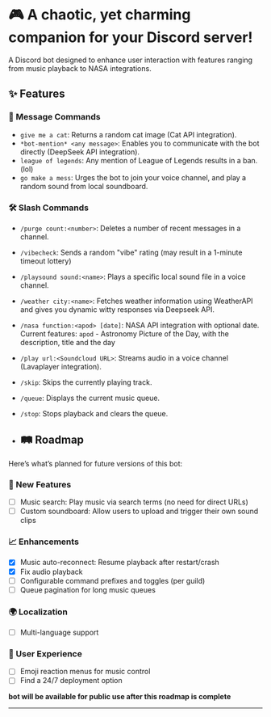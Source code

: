 # 🎮 A chaotic, yet charming companion for your Discord server!

A Discord bot designed to enhance user interaction with features ranging from music playback to NASA integrations.

## ✨ Features

### 💬 Message Commands
- `give me a cat`: Returns a random cat image (Cat API integration).
- `*bot-mention* <any message>`: Enables you to communicate with the bot directly (DeepSeek API integration).
- `league of legends`: Any mention of League of Legends results in a ban. (lol)
- `go make a mess`: Urges the bot to join your voice channel, and play a random sound from local soundboard.


### 🛠 Slash Commands
- `/purge count:<number>`: Deletes a number of recent messages in a channel.
- `/vibecheck`: Sends a random "vibe" rating (may result in a 1-minute timeout lottery)
- `/playsound sound:<name>`: Plays a specific local sound file in a voice channel.
- `/weather city:<name>`: Fetches weather information using WeatherAPI and gives you dynamic witty responses via Deepseek API.
- `/nasa function:<apod> [date]`: NASA API integration with optional date. Current features: `apod` - Astronomy Picture of the Day, with the description, title and the day
- `/play url:<Soundcloud URL>`: Streams audio in a voice channel (Lavaplayer integration).
- `/skip`: Skips the currently playing track.
- `/queue`: Displays the current music queue.
- `/stop`: Stops playback and clears the queue.

- ## 🛤️ Roadmap

Here’s what’s planned for future versions of this bot:

### 🎉 New Features
- [ ] Music search: Play music via search terms (no need for direct URLs)
- [ ] Custom soundboard: Allow users to upload and trigger their own sound clips

### 📈 Enhancements
- [x] Music auto-reconnect: Resume playback after restart/crash
- [x] Fix audio playback
- [ ] Configurable command prefixes and toggles (per guild)
- [ ] Queue pagination for long music queues

### 🌍 Localization
- [ ] Multi-language support

### 👤 User Experience
- [ ] Emoji reaction menus for music control
- [ ] Find a 24/7 deployment option

**bot will be available for public use after this roadmap is complete**

---
